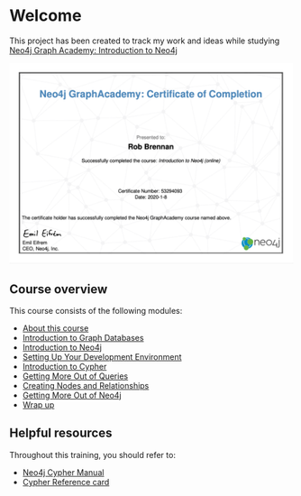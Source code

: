 # Welcome

This project has been created to track my work and ideas while studying [Neo4j Graph Academy: Introduction to Neo4j](https://neo4j.com/graphacademy/online-training/introduction-to-neo4j)

![my-certificate-of-completion/2020.01.08-certificate-of-completion.png](my-certificate-of-completion/2020.01.08-certificate-of-completion.png)

## Course overview

This course consists of the following modules:

+ [About this course](https://neo4j.com/graphacademy/online-training/introduction-to-neo4j/part-0/#_about_this_course)
+ [Introduction to Graph Databases](https://neo4j.com/graphacademy/online-training/introduction-to-neo4j/part-1/)
+ [Introduction to Neo4j](https://neo4j.com/graphacademy/online-training/introduction-to-neo4j/part-2/)
+ [Setting Up Your Development Environment](https://neo4j.com/graphacademy/online-training/introduction-to-neo4j/part-3/)
+ [Introduction to Cypher](https://neo4j.com/graphacademy/online-training/introduction-to-neo4j/part-4/)
+ [Getting More Out of Queries](https://neo4j.com/graphacademy/online-training/introduction-to-neo4j/part-5/)
+ [Creating Nodes and Relationships](https://neo4j.com/graphacademy/online-training/introduction-to-neo4j/part-6/)
+ [Getting More Out of Neo4j](https://neo4j.com/graphacademy/online-training/introduction-to-neo4j/part-7/)
+ [Wrap up](https://neo4j.com/graphacademy/online-training/introduction-to-neo4j/part-8/)

## Helpful resources

Throughout this training, you should refer to:

+ [Neo4j Cypher Manual](https://neo4j.com/docs/cypher-manual/current/)
+ [Cypher Reference card](https://neo4j.com/docs/cypher-refcard/current/)

